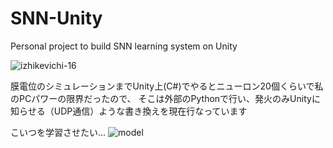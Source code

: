 # SNN-Unity
Personal project to build SNN learning system on Unity

![izhikevichi-16](https://user-images.githubusercontent.com/75618251/102014665-74df9600-3d9a-11eb-8ca5-377c461d1508.gif)

膜電位のシミュレーションまでUnity上(C#)でやるとニューロン20個くらいで私のPCパワーの限界だったので、
そこは外部のPythonで行い、発火のみUnityに知らせる（UDP通信）ような書き換えを現在行なっています

こいつを学習させたい... 
![model](https://user-images.githubusercontent.com/75618251/102015703-7d3acf80-3da0-11eb-8a93-329010d227ce.gif)
